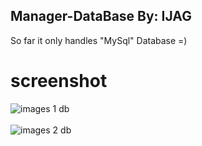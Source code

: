 ## Manager-DataBase By: IJAG


So far it only handles "MySql" Database =)

<h1>screenshot</h1>

![images 1 db](https://user-images.githubusercontent.com/95358159/228677444-4efec129-c9fa-40a7-9b8d-d00dd288188b.png)
<br>
<br>
![images 2 db](https://user-images.githubusercontent.com/95358159/228677640-040d65c5-b15b-4255-a17b-e0be396b1bfb.png)

